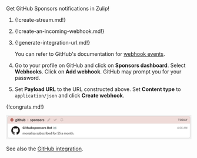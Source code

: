 Get GitHub Sponsors notifications in Zulip!

1. {!create-stream.md!}

1. {!create-an-incoming-webhook.md!}

1. {!generate-integration-url.md!}

    You can refer to GitHub's documentation for [webhook events](https://docs.github.com/en/developers/webhooks-and-events/webhooks/webhook-events-and-payloads#sponsorship).

1. Go to your profile on GitHub and click on **Sponsors dashboard**.
   Select **Webhooks**. Click on **Add webhook**. GitHub may prompt
   you for your password.

1. Set **Payload URL** to the URL constructed above. Set **Content type**
   to `application/json` and click **Create webhook**.

{!congrats.md!}

![](/static/images/integrations/githubsponsors/001.png)

See also the [GitHub integration](/integrations/doc/github).
